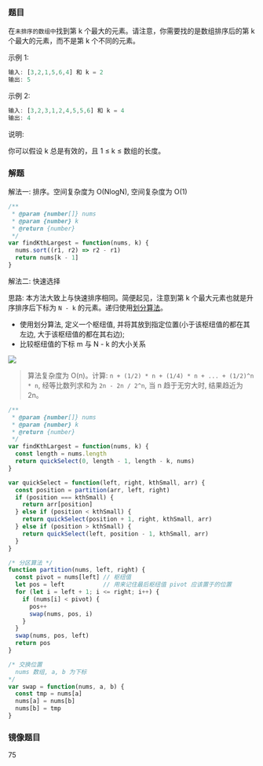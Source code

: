 ### 题目

在`未排序的数组中`找到第 k 个最大的元素。请注意，你需要找的是数组排序后的第 k 个最大的元素，而不是第 k 个不同的元素。

示例 1:

```js
输入: [3,2,1,5,6,4] 和 k = 2
输出: 5
```

示例 2:

```js
输入: [3,2,3,1,2,4,5,5,6] 和 k = 4
输出: 4
```

说明:

你可以假设 k 总是有效的，且 1 ≤ k ≤ 数组的长度。

### 解题

解法一: 排序。空间复杂度为 O(NlogN), 空间复杂度为 O(1)

```js
/**
 * @param {number[]} nums
 * @param {number} k
 * @return {number}
 */
var findKthLargest = function(nums, k) {
  nums.sort((r1, r2) => r2 - r1)
  return nums[k - 1]
}
```

解法二: 快速选择

思路: 本方法大致上与快速排序相同。简便起见，注意到第 k 个最大元素也就是升序排序后下标为 `N - k` 的元素。递归使用[划分算法](https://github.com/MuYunyun/blog/blob/master/BasicSkill/algorithm/划分算法.md)。

* 使用划分算法, 定义一个枢纽值, 并将其放到指定位置(小于该枢纽值的都在其左边, 大于该枢纽值的都在其右边);
* 比较枢纽值的下标 m 与 N - k 的大小关系

![](http://with.muyunyun.cn/503d3b6311c2f401a50bcdb5c57f0f52.jpg)

> 算法复杂度为 O(n)。计算: `n + (1/2) * n + (1/4) * n + ... + (1/2)^n * n`, 经等比数列求和为 `2n - 2n / 2^n`, 当 n 趋于无穷大时, 结果趋近为 2n。

```js
/**
 * @param {number[]} nums
 * @param {number} k
 * @return {number}
 */
var findKthLargest = function(nums, k) {
  const length = nums.length
  return quickSelect(0, length - 1, length - k, nums)
}

var quickSelect = function(left, right, kthSmall, arr) {
  const position = partition(arr, left, right)
  if (position === kthSmall) {
    return arr[position]
  } else if (position < kthSmall) {
    return quickSelect(position + 1, right, kthSmall, arr)
  } else if (position > kthSmall) {
    return quickSelect(left, position - 1, kthSmall, arr)
  }
}

/* 分区算法 */
function partition(nums, left, right) {
  const pivot = nums[left] // 枢纽值
  let pos = left           // 用来记住最后枢纽值 pivot 应该置于的位置
  for (let i = left + 1; i <= right; i++) {
    if (nums[i] < pivot) {
      pos++
      swap(nums, pos, i)
    }
  }
  swap(nums, pos, left)
  return pos
}

/* 交换位置
  nums 数组, a, b 为下标
*/
var swap = function(nums, a, b) {
  const tmp = nums[a]
  nums[a] = nums[b]
  nums[b] = tmp
}
```

### 镜像题目

75